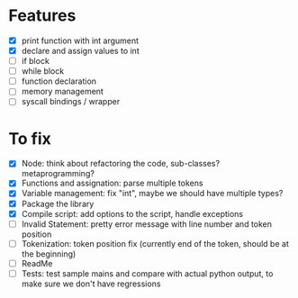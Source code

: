 # Features
- [x] print function with int argument
- [x] declare and assign values to int
- [ ] if block
- [ ] while block
- [ ] function declaration
- [ ] memory management
- [ ] syscall bindings / wrapper

# To fix
- [x] Node: think about refactoring the code, sub-classes? metaprogramming?
- [x] Functions and assignation: parse multiple tokens
- [x] Variable management: fix "int", maybe we should have multiple types?
- [x] Package the library
- [x] Compile script: add options to the script, handle exceptions
- [ ] Invalid Statement: pretty error message with line number and token position
- [ ] Tokenization: token position fix (currently end of the token, should be at the beginning)
- [ ] ReadMe
- [ ] Tests: test sample mains and compare with actual python output, to make sure we don't have regressions
